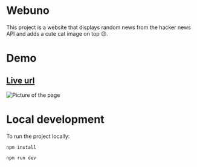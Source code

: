 # Webuno

This project is a website that displays random news from the hacker news API and adds a cute cat image on top 😍.

# Demo

## [Live url]()

![Picture of the page](./public/page.png "Picture of the page")

# Local development

To run the project locally:

`npm install`

`npm run dev`
